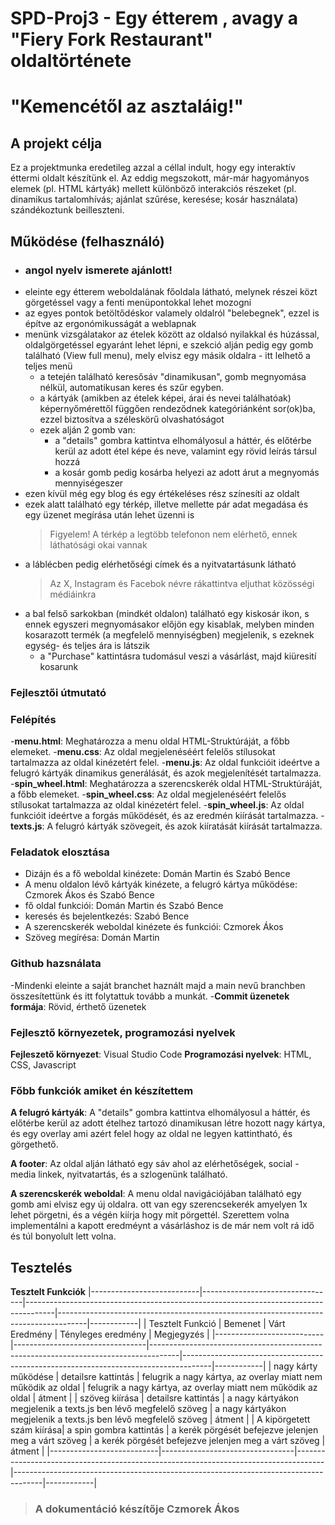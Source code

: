 # SPD-Proj3 - Egy étterem , avagy a "Fiery Fork Restaurant" oldaltörténete

# "Kemencétől az asztaláig!"

## A projekt célja

Ez a projektmunka eredetileg azzal a céllal indult, hogy egy interaktív éttermi oldalt készítünk el. Az eddig megszokott, már-már hagyományos elemek (pl. HTML kártyák) mellett különböző interakciós részeket (pl. dinamikus tartalomhívás; ajánlat szűrése, keresése; kosár használata) szándékoztunk beilleszteni.

## Működése (felhasználó)

- ### angol nyelv ismerete ajánlott!
- eleinte egy étterem weboldalának főoldala látható, melynek részei közt görgetéssel vagy a fenti menüpontokkal lehet mozogni
- az egyes pontok betöltődéskor valamely oldalról "belebegnek", ezzel is építve az ergonómikusságát a weblapnak
- menünk vizsgálatakor az ételek között az oldalsó nyilakkal és húzással, oldalgörgetéssel egyaránt lehet lépni, e szekció alján pedig egy gomb található (View full menu), mely elvisz egy másik oldalra - itt lelhető a teljes menü
    - a tetején található keresősáv "dinamikusan", gomb megnyomása nélkül, automatikusan keres és szűr egyben.
    - a kártyák (amikben az ételek képei, árai és nevei találhatóak) képernyőmérettől függően rendeződnek kategóriánként sor(ok)ba, ezzel biztosítva a széleskörű olvashatóságot
    - ezek alján 2 gomb van:
        - a "details" gombra kattintva elhomályosul a háttér, és előtérbe kerül az adott étel képe és neve, valamint egy rövid leírás társul hozzá
        - a kosár gomb pedig kosárba helyezi az adott árut a megnyomás mennyiségeszer
- ezen kívül még egy blog és egy értékeléses rész színesíti az oldalt
- ezek alatt található egy térkép, illetve mellette pár adat megadása és egy üzenet megírása után lehet üzenni is
    > Figyelem! A térkép a legtöbb telefonon nem elérhető, ennek láthatósági okai vannak
- a láblécben pedig elérhetőségi címek és a nyitvatartásunk látható
    > Az X, Instagram és Facebok névre rákattintva eljuthat közösségi médiáinkra
- a bal felső sarkokban (mindkét oldalon) található egy kiskosár ikon, s ennek egyszeri megnyomásakor előjön egy kisablak, melyben minden kosarazott termék (a megfelelő mennyiségben) megjelenik, s ezeknek egység- és teljes ára is látszik
    - a "Purchase" kattintásra tudomásul veszi a vásárlást, majd kiüresití kosarunk



### Fejlesztői útmutató

### Felépítés 

-**menu.html**: Meghatározza a menu oldal HTML-Struktúráját, a főbb elemeket.
-**menu.css**: Az oldal megjelenéséért felelős stílusokat tartalmazza az oldal kinézetért felel.
-**menu.js**: Az oldal funkcióit ideértve a felugró kártyák dinamikus generálását, és azok megjelenítését tartalmazza.
-**spin_wheel.html**: Meghatározza a szerencskerék oldal HTML-Struktúráját, a főbb elemeket.
-**spin_wheel.css**: Az oldal megjelenéséért felelős stílusokat tartalmazza az oldal kinézetért felel.
-**spin_wheel.js**: Az oldal funkcióit ideértve a forgás működését, és az eredmén kiírását tartalmazza.
-**texts.js**: A felugró kártyák szövegeit, és azok kiíratását kiírását tartalmazza.

### Feladatok elosztása

- Dizájn és a fő weboldal kinézete: Domán Martin és Szabó Bence
- A menu oldalon lévő kártyák kinézete, a felugró kártya működése: Czmorek Ákos és Szabó Bence
- fő oldal funkciói: Domán Martin és Szabó Bence
- keresés és bejelentkezés: Szabó Bence
- A szerencskerék weboldal kinézete és funkciói: Czmorek Ákos
- Szöveg megírésa: Domán Martin

### Github hazsnálata

-Mindenki eleinte a saját branchet haznált majd a main nevű branchben összesítettünk és itt folytattuk tovább a munkát.
-**Commit üzenetek formája**: Rövid, érthető üzenetek

### Fejlesztő környezetek, programozási nyelvek

**Fejleszető környezet**: Visual Studio Code
**Programozási nyelvek**: HTML, CSS, Javascript

### Főbb funkciók amiket én készítettem

**A felugró kártyák**: A "details" gombra kattintva elhomályosul a háttér, és előtérbe kerül az adott ételhez tartozó dinamikusan létre hozott nagy kártya, és egy overlay ami azért felel hogy az oldal ne legyen kattintható, és görgethető.

**A footer**: Az oldal alján látható egy sáv ahol az elérhetőségek, social - media linkek, nyitvatartás, és a szlogenünk található.

**A szerencskerék weboldal**: A menu oldal navigációjában található egy gomb ami elvisz egy új oldalra. ott van egy szerencsekerék amyelyen 1x lehet pörgetni, és a végén kiírja hogy mit pörgettél. Szerettem volna implementálni a kapott eredméynt a vásárláshoz is de már nem volt rá idő és túl bonyolult lett volna. 

## Tesztelés 

**Tesztelt Funkciók**
|---------------------------|---------------------------------|-------------------------------------------------------------------------------------|-------------------------------------------------------------------------------------|------------|
| Tesztelt Funkció          |            Bemenet              |                                 Várt Eredmény                                       |                             Tényleges eredmény                                      | Megjegyzés |
|---------------------------|---------------------------------|-------------------------------------------------------------------------------------|-------------------------------------------------------------------------------------|------------|
| nagy kárty működése       | detailsre kattintás             | felugrik a nagy kártya, az overlay miatt nem működik az oldal                       | felugrik a nagy kártya, az overlay miatt nem működik az oldal                       |   átment   |
| szöveg kiírása            | detailsre kattintás             | a nagy kártyákon megjelenik a texts.js ben lévő megfelelő szöveg                    | a nagy kártyákon megjelenik a texts.js ben lévő megfelelő szöveg                    |   átment   |
| A kipörgetett szám kiírása| a spin gombra kattintás         | a kerék pörgését befejezve jelenjen meg a várt szöveg                               | a kerék pörgését befejezve jelenjen meg a várt szöveg                               |   átment   |
|---------------------------|---------------------------------|-------------------------------------------------------------------------------------|-------------------------------------------------------------------------------------|------------|


> ### A dokumentáció készítője Czmorek Ákos